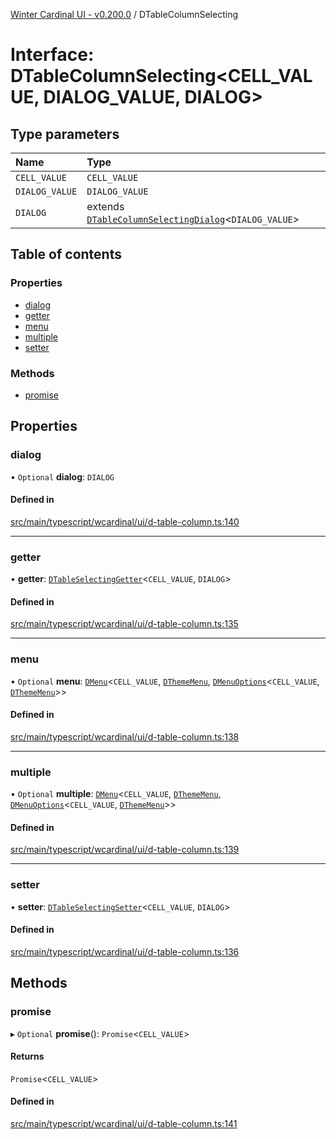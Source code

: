 [Winter Cardinal UI - v0.200.0](../index.md) / DTableColumnSelecting

# Interface: DTableColumnSelecting<CELL_VALUE, DIALOG_VALUE, DIALOG\>

## Type parameters

| Name | Type |
| :------ | :------ |
| `CELL_VALUE` | `CELL_VALUE` |
| `DIALOG_VALUE` | `DIALOG_VALUE` |
| `DIALOG` | extends [`DTableColumnSelectingDialog`](DTableColumnSelectingDialog.md)<`DIALOG_VALUE`\> |

## Table of contents

### Properties

- [dialog](DTableColumnSelecting.md#dialog)
- [getter](DTableColumnSelecting.md#getter)
- [menu](DTableColumnSelecting.md#menu)
- [multiple](DTableColumnSelecting.md#multiple)
- [setter](DTableColumnSelecting.md#setter)

### Methods

- [promise](DTableColumnSelecting.md#promise)

## Properties

### dialog

• `Optional` **dialog**: `DIALOG`

#### Defined in

[src/main/typescript/wcardinal/ui/d-table-column.ts:140](https://github.com/winter-cardinal/winter-cardinal-ui/blob/v0.200.0/src/main/typescript/wcardinal/ui/d-table-column.ts#L140)

___

### getter

• **getter**: [`DTableSelectingGetter`](../index.md#dtableselectinggetter)<`CELL_VALUE`, `DIALOG`\>

#### Defined in

[src/main/typescript/wcardinal/ui/d-table-column.ts:135](https://github.com/winter-cardinal/winter-cardinal-ui/blob/v0.200.0/src/main/typescript/wcardinal/ui/d-table-column.ts#L135)

___

### menu

• `Optional` **menu**: [`DMenu`](../classes/DMenu.md)<`CELL_VALUE`, [`DThemeMenu`](DThemeMenu.md), [`DMenuOptions`](DMenuOptions.md)<`CELL_VALUE`, [`DThemeMenu`](DThemeMenu.md)\>\>

#### Defined in

[src/main/typescript/wcardinal/ui/d-table-column.ts:138](https://github.com/winter-cardinal/winter-cardinal-ui/blob/v0.200.0/src/main/typescript/wcardinal/ui/d-table-column.ts#L138)

___

### multiple

• `Optional` **multiple**: [`DMenu`](../classes/DMenu.md)<`CELL_VALUE`, [`DThemeMenu`](DThemeMenu.md), [`DMenuOptions`](DMenuOptions.md)<`CELL_VALUE`, [`DThemeMenu`](DThemeMenu.md)\>\>

#### Defined in

[src/main/typescript/wcardinal/ui/d-table-column.ts:139](https://github.com/winter-cardinal/winter-cardinal-ui/blob/v0.200.0/src/main/typescript/wcardinal/ui/d-table-column.ts#L139)

___

### setter

• **setter**: [`DTableSelectingSetter`](../index.md#dtableselectingsetter)<`CELL_VALUE`, `DIALOG`\>

#### Defined in

[src/main/typescript/wcardinal/ui/d-table-column.ts:136](https://github.com/winter-cardinal/winter-cardinal-ui/blob/v0.200.0/src/main/typescript/wcardinal/ui/d-table-column.ts#L136)

## Methods

### promise

▸ `Optional` **promise**(): `Promise`<`CELL_VALUE`\>

#### Returns

`Promise`<`CELL_VALUE`\>

#### Defined in

[src/main/typescript/wcardinal/ui/d-table-column.ts:141](https://github.com/winter-cardinal/winter-cardinal-ui/blob/v0.200.0/src/main/typescript/wcardinal/ui/d-table-column.ts#L141)
